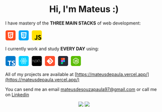 <h1 align="center">Hi, I'm Mateus :)</h1>

I have mastery of the **THREE MAIN STACKS** of web development:

<p align="left">
  <!-- HTML Icon -->
  <img src="./icons/html.png">&nbsp;
  <!-- CSS Icon -->
  <img src="./icons/css.png">&nbsp;
  <!-- JS Icon -->
  <img src="./icons/js.png">&nbsp;
</p>

I currently work and study **EVERY DAY** using:

<p align="left">
  <!-- TS Icon -->
  <img src="./icons/ts.png">&nbsp;
  <!-- React Icon -->
  <img src="./icons/react.png">&nbsp;
  <!-- NextJS Icon -->
  <img src="./icons/nextJS.png">&nbsp;
  <!-- Git Icon -->
  <img src="./icons/git.png">&nbsp;
  <!-- Figma Icon -->
  <img src="./icons/figma.png">&nbsp;
  <!-- NodeJS Icon -->
  <img src="./icons/nodejs.png">&nbsp;
</p>

All of my projects are available at [https://mateusdepaula.vercel.app/](https://mateusdepaula.vercel.app/)

You can send me an email mateusdesouzapaula97@gmail.com or call me on [Linkedin](https://www.linkedin.com/in/mateus-souza-06a81b123/)

<div align="center">
    <img height="220em" src="https://github-readme-stats.vercel.app/api?username=mateussp97&show_icons=true&t&theme=radical"/>
    <img height="220em" src="https://github-readme-stats.vercel.app/api/top-langs/?username=mateussp97&langs_count=4)](https://github.com/anuraghazra/github-readme-statsCompact&theme=radical"/>
</div>
